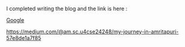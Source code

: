 I completed writing the blog and the link is here :


[Google](https://medium.com/@am.sc.u4cse24248/my-journey-in-amritapuri-57e8de1a7f85)


https://medium.com/@am.sc.u4cse24248/my-journey-in-amritapuri-57e8de1a7f85

